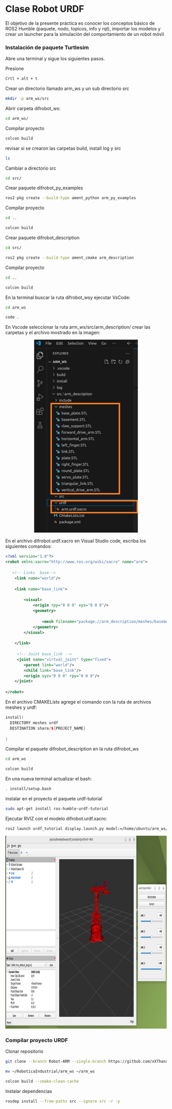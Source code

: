 # Clase Robot URDF


El objetivo de la presente práctica es conocer los conceptos básico de ROS2 Humble (paquete, nodo, topicos, info y rqt), importar los modelos y crear un launcher para la simulación del comportamiento de un robot móvil

### Instalación de paquete Turtlesim



Abre una terminal y sigue los siguientes pasos.

Presione 
```bash
Crtl + alt + t

```
Crear un directorio llamado arm_ws y un sub directorio src
```bash
mkdir -p arm_ws/src
```
Abrir carpeta difrobot_ws:
```bash
cd arm_ws/
```
Compilar proyecto
```bash
colcon build
```

revisar si se crearon las carpetas build, install log y src
```bash
ls
```
Cambiar a directorio src
```bash
cd src/
```

Crear paquete difrobot_py_examples
```bash
ros2 pkg create --build-type ament_python arm_py_examples
```
Compilar proyecto
```bash
cd ..
```
```bash
colcon build
```

Crear paquete difrobot_description
```bash
cd src/
```
```bash
ros2 pkg create --build-type ament_cmake arm_description
```
Compilar proyecto
```bash
cd ..
```
```bash
colcon build
```



En la terminal buscar la ruta difrobot_wsy ejecutar VsCode:
```bash
cd arm_ws
```
```bash
code .
```
En Vscode seleccionar la ruta arm_ws/src/arm_description/ crear las carpetas y el archivo mostrado en  la imagen:
<p align="center">
<img src="./Logos/CarpetaDes.png" height="600">
</p>

En el archivo difrobot.urdf.xacro en Visual Studio code, escriba los siguientes comandos:
```xml
<?xml version="1.0"?>
<robot xmlns:xacro="http://www.ros.org/wiki/xacro" name="arm">

   <!-- Links  base-->
    <link name="world"/>

    <link name="base_link">
        
        <visual>
            <origin rpy="0 0 0" xyz="0 0 0"/>
            <geometry>
               
                <mesh filename="package://arm_description/meshes/basement.STL" scale="0.01 0.01 0.01"/>
            </geometry>
        </visual>
       
    </link>

     <!-- Joint base_link -->  
     <joint name="virtual_joint" type="fixed">
        <parent link="world"/>
        <child link="base_link"/>
        <origin xyz="0 0 0" rpy="0 0 0"/>
    </joint> 

</robot>
```
En el archivo CMAKELists agrege el comando con la ruta de archivos meshes y urdf:

```c++
install(
  DIRECTORY meshes urdf
  DESTINATION share/${PROJECT_NAME}

)
```
Compilar el paquete difrobot_description en la ruta difrobot_ws
```bash
cd arm_ws
```
```bash
colcon build
```
En una nueva terminal actualizar el bash:
```bash
. install/setup.bash
```
instalar en el proyecto el paquete urdf-tutorial
```bash
sudo apt-get install ros-humble-urdf-tutorial
```
Ejecutar RVIZ con el modelo difrobot.urdf.xacro:
```bash
ros2 launch urdf_tutorial display.launch.py model:=/home/ubuntu/arm_ws/src/arm_description/urdf/arm.urdf.xacro
```

<p align="center">
<img src="./Logos/Rviz.png" height="600">
</p>


### Compilar proyecto URDF

Clonar repositorio

```bash
git clone --branch Robot-ARM --single-branch https://github.com/xXThanatosXx/RoboticaIndustrial.git

```

```bash
mv ~/RoboticaIndustrial/arm_ws ~/arm_ws
```
```bash
colcon build --cmake-clean-cache
```
Instalar dependencias
```bash
rosdep install --from-paths src --ignore-src -r -y
```

